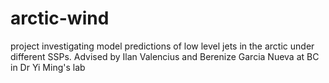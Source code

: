# arctic-wind

project investigating model predictions of low level jets in the arctic under different SSPs. Advised by Ilan Valencius and Berenize Garcia Nueva at BC in Dr Yi Ming's lab 
